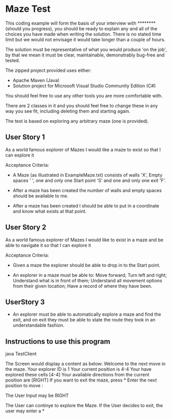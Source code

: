 Maze Test
=========

This coding example will form the basis of your interview with ******** (should you progress), you should be ready to explain any and all of the choices you have made when writing the solution.
There is no stated time limit but we would not envisage it would take longer than a couple of hours.

The solution must be representative of what you would produce 'on the job', by that we mean it must be clear, maintainable, demonstrably bug-free and tested.

The zipped project provided uses either:
* Apache Maven (Java)
* Solution project for Microsoft Visual Studio Community Edition (C#)

You should feel free to use any other tools you are more comfortable with.

There are 2 classes in it and you should feel free to change these in any way you see fit, including deleting them and starting again.

The test is based on exploring any arbitrary maze (one is provided).

User Story 1
------------

As a world famous explorer of Mazes I would like a maze to exist so that I can explore it

Acceptance Criteria:

* A Maze (as illustrated in ExampleMaze.txt) consists of walls 'X', Empty spaces ' ', one and only one Start point 'S' and one and only one exit 'F'.

* After a maze has been created the number of walls and empty spaces should be available to me.

* After a maze has been created I should be able to put in a coordinate and know what exists at that point.


User Story 2
------------

As a world famous explorer of Mazes I would like to exist in a maze and be able to navigate it so that I can explore it

Acceptance Criteria:

* Given a maze the explorer should be able to drop in to the Start point.

* An explorer in a maze must be able to:
    Move forward;
    Turn left and right;
    Understand what is in front of them;
    Understand all movement options from their given location;
    Have a record of where they have been.


UserStory 3
-----------
* An explorer must be able to automatically explore a maze and find the exit, and on exit they must be able to state the route they took in an understandable fashion.

Instructions to use this program
----------------------------------

java TestClient <Optionally the Maze file>

The Screen would display a content as below:
Welcome to the next move in the maze.
Your explorer ID is 1
Your current position is 4-4
Your have explored these cells [4-4]
Your available directions from the current position are [RIGHT]
If you want to exit the maze, press *
Enter the next position to move :

The User Input may be RIGHT

The User can continye to explore the Maze. If the User decides to exit,
the user may enter a *


